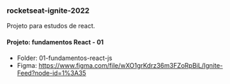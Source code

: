 ### rocketseat-ignite-2022

Projeto para estudos de react.

#### Projeto: fundamentos React - 01
- Folder: 01-fundamentos-react-js
- Figma: https://www.figma.com/file/wXO1grKdrz36m3FZoRpBiL/Ignite-Feed?node-id=1%3A35

